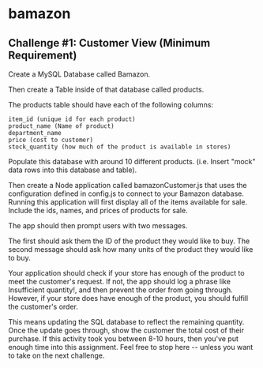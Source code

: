 # bamazon

##  Challenge #1: Customer View (Minimum Requirement)

Create a MySQL Database called Bamazon.

Then create a Table inside of that database called products.

The products table should have each of the following columns:

```
item_id (unique id for each product)
product_name (Name of product)
department_name
price (cost to customer)
stock_quantity (how much of the product is available in stores)
```
Populate this database with around 10 different products. (i.e. Insert "mock" data rows into this database and table).

Then create a Node application called bamazonCustomer.js that uses the configuration defined in config.js to connect to your Bamazon database. Running this application will first display all of the items available for sale. Include the ids, names, and prices of products for sale.

The app should then prompt users with two messages.

The first should ask them the ID of the product they would like to buy.
The second message should ask how many units of the product they would like to buy.

Your application should check if your store has enough of the product to meet the customer's request.
If not, the app should log a phrase like Insufficient quantity!, and then prevent the order from going through.
However, if your store does have enough of the product, you should fulfill the customer's order.

This means updating the SQL database to reflect the remaining quantity.
Once the update goes through, show the customer the total cost of their purchase.
If this activity took you between 8-10 hours, then you've put enough time into this assignment. Feel free to stop here -- unless you want to take on the next challenge.


